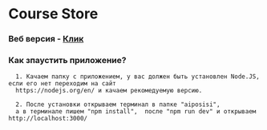 # Course Store
### Веб версия -  [Клик](https://fisherenok.herokuapp.com/)

### Как зпаустить приложение? ###

      1. Качаем папку с приложением, у вас должен быть установлен Node.JS, если его нет переходим на сайт 
      https://nodejs.org/en/ и качаем рекомедуемую версию. 
      
      2. После установки открываем терминал в папке "aiposisi",
      а в терминале пишем "npm install",  после "npm run dev" и открываем http://localhost:3000/
